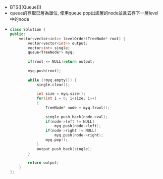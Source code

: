 - BTS([[Queue]])
- queue的存取已層為單位, 使用queue pop出該層的node並且去存下一層level中的node
- ```C++
  class Solution {
  public:
      vector<vector<int>> levelOrder(TreeNode* root) {
          vector<vector<int>> output;
          vector<int> single;
          queue<TreeNode*> myq;
      
          if(root == NULL)return output;    
          
          myq.push(root);
          
          while (!myq.empty()) {
              single.clear();
              
              int size = myq.size();
              for(int i = 0; i<size; i++)
              {
                  TreeNode* node = myq.front();
                  
                  single.push_back(node->val);
                  if(node->left != NULL)
                      myq.push(node->left);
                  if(node->right != NULL)
                      myq.push(node->right);
                  myq.pop();
              }
              output.push_back(single);
          }
          
          return output;
      }
  };
  ```